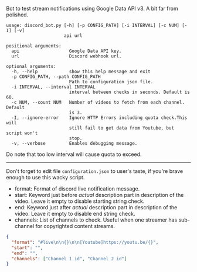 Bot to test stream notifications using Google Data API v3. A bit far from polished.

```commandline
usage: discord_bot.py [-h] [-p CONFIG_PATH] [-i INTERVAL] [-c NUM] [-I] [-v]
                      api url

positional arguments:
  api                   Google Data API key.
  url                   Discord webhook url.

optional arguments:
  -h, --help            show this help message and exit
  -p CONFIG_PATH, --path CONFIG_PATH
                        Path to configuration json file.
  -i INTERVAL, --interval INTERVAL
                        interval between checks in seconds. Default is 60.
  -c NUM, --count NUM   Number of videos to fetch from each channel. Default
                        is 3.
  -I, --ignore-error    Ignore HTTP Errors including quota check.This will
                        still fail to get data from Youtube, but script won't
                        stop.
  -v, --verbose         Enables debugging message.
```

Do note that too low interval will cause quota to exceed.

---

Don't forget to edit file `configuration.json` to user's taste, if you're brave enough to use this wacky script.

- format: Format of discord live notification message.
- start: Keyword just before *actual* description part in description of the video. Leave it empty to disable starting string check.
- end: Keyword just after *actual* description part in description of the video. Leave it empty to disable end string check.
- channels: List of channels to check. Useful when one streamer has sub-channel for copyrighted content streams.

```json
{
  "format": "#live\n\n{}\n\n[Youtube]https://youtu.be/{}",
  "start": "",
  "end": "",
  "channels": ["Channel 1 id", "Channel 2 id"]
}

```
